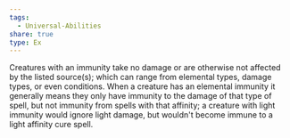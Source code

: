 ```yaml
---
tags:
  - Universal-Abilities
share: true
type: Ex
---
```


Creatures with an immunity take no damage or are otherwise not affected by the listed source(s); which can range from elemental types, damage types, or even conditions. When a creature has an elemental immunity it generally means they only have immunity to the damage of that type of spell, but not immunity from spells with that affinity; a creature with light immunity would ignore light damage, but wouldn't become immune to a light affinity cure spell.